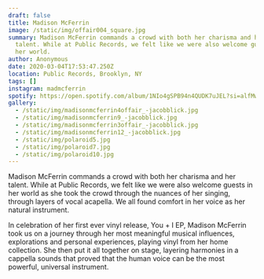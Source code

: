 ```yaml
---
draft: false
title: Madison McFerrin
image: /static/img/offair004_square.jpg
summary: Madison McFerrin commands a crowd with both her charisma and her
  talent. While at Public Records, we felt like we were also welcome guests in
  her world. 
author: Anonymous
date: 2020-03-04T17:53:47.250Z
location: Public Records, Brooklyn, NY
tags: []
instagram: madmcferrin
spotify: https://open.spotify.com/album/1NIo4gSPB94n4QUDK7uJEL?si=alfMwH_2T_GThf_kgouxVA&dl_branch=1
gallery:
  - /static/img/madisonmcferrin4offair_-jacobblick.jpg
  - /static/img/madisonmcferrin9_-jacobblick.jpg
  - /static/img/madisonmcferrin3offair_-jacobblick.jpg
  - /static/img/madisonmcferrin12_-jacobblick.jpg
  - /static/img/polaroid5.jpg
  - /static/img/polaroid7.jpg
  - /static/img/polaroid10.jpg
---
```

Madison McFerrin commands a crowd with both her charisma and her talent. While at Public Records, we felt like we were also welcome guests in her world as she took the crowd through the nuances of her singing, through layers of vocal acapella. We all found comfort in her voice as her natural instrument. 

In celebration of her first ever vinyl release, You + I EP, Madison McFerrin took us on a journey through her most meaningful musical influences, explorations and personal experiences, playing vinyl from her home collection. She then put it all together on stage, layering harmonies in a cappella sounds that proved that the human voice can be the most powerful, universal instrument.